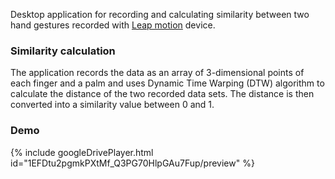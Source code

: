 Desktop application for recording and calculating similarity between two hand gestures recorded with [Leap motion](https://www.ultraleap.com/product/leap-motion-controller/) device.

### Similarity calculation
The application records the data as an array of 3-dimensional points of each finger and a palm and uses Dynamic Time Warping (DTW) algorithm to calculate the distance of the two recorded data sets. The distance is then converted into a similarity value between 0 and 1.

### Demo

{% include googleDrivePlayer.html id="1EFDtu2pgmkPXtMf_Q3PG70HlpGAu7Fup/preview" %}

